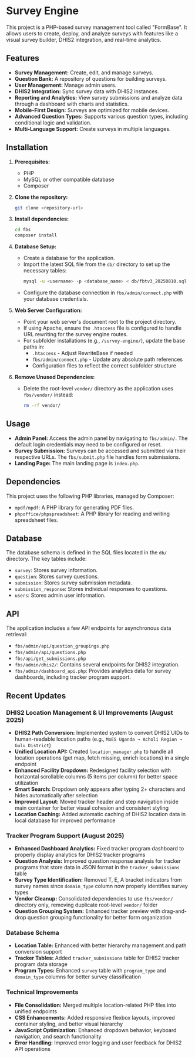 # Survey Engine

This project is a PHP-based survey management tool called "FormBase". It allows users to create, deploy, and analyze surveys with features like a visual survey builder, DHIS2 integration, and real-time analytics.

## Features

*   **Survey Management:** Create, edit, and manage surveys.
*   **Question Bank:** A repository of questions for building surveys.
*   **User Management:** Manage admin users.
*   **DHIS2 Integration:** Sync survey data with DHIS2 instances.
*   **Reporting and Analytics:** View survey submissions and analyze data through a dashboard with charts and statistics.
*   **Mobile-First Design:** Surveys are optimized for mobile devices.
*   **Advanced Question Types:** Supports various question types, including conditional logic and validation.
*   **Multi-Language Support:** Create surveys in multiple languages.

## Installation

1.  **Prerequisites:**
    *   PHP
    *   MySQL or other compatible database
    *   Composer

2.  **Clone the repository:**
    ```bash
    git clone <repository-url>
    ```

3.  **Install dependencies:**
    ```bash
    cd fbs
    composer install
    ```

4.  **Database Setup:**
    *   Create a database for the application.
    *   Import the latest SQL file from the `db/` directory to set up the necessary tables:
        ```bash
        mysql -u <username> -p <database_name> < db/fbtv3_20250810.sql
        ```
    *   Configure the database connection in `fbs/admin/connect.php` with your database credentials.

5.  **Web Server Configuration:**
    *   Point your web server's document root to the project directory.
    *   If using Apache, ensure the `.htaccess` file is configured to handle URL rewriting for the survey engine routes.
    *   For subfolder installations (e.g., `/survey-engine/`), update the base paths in:
        *   `.htaccess` - Adjust RewriteBase if needed
        *   `fbs/admin/connect.php` - Update any absolute path references
        *   Configuration files to reflect the correct subfolder structure

6.  **Remove Unused Dependencies:**
    *   Delete the root-level `vendor/` directory as the application uses `fbs/vendor/` instead:
        ```bash
        rm -rf vendor/
        ```

## Usage

*   **Admin Panel:** Access the admin panel by navigating to `fbs/admin/`. The default login credentials may need to be configured or reset.
*   **Survey Submission:** Surveys can be accessed and submitted via their respective URLs. The `fbs/submit.php` file handles form submissions.
*   **Landing Page:** The main landing page is `index.php`.

## Dependencies

This project uses the following PHP libraries, managed by Composer:

*   `mpdf/mpdf`: A PHP library for generating PDF files.
*   `phpoffice/phpspreadsheet`: A PHP library for reading and writing spreadsheet files.

## Database

The database schema is defined in the SQL files located in the `db/` directory. The key tables include:

*   `survey`: Stores survey information.
*   `question`: Stores survey questions.
*   `submission`: Stores survey submission metadata.
*   `submission_response`: Stores individual responses to questions.
*   `users`: Stores admin user information.

## API

The application includes a few API endpoints for asynchronous data retrieval:

*   `fbs/admin/api/question_groupings.php`
*   `fbs/admin/api/questions.php`
*   `fbs/api/get_submissions.php`
*   `fbs/admin/dhis2/`: Contains several endpoints for DHIS2 integration.
*   `fbs/admin/dashboard_api.php`: Provides analytics data for survey dashboards, including tracker program support.

## Recent Updates

### DHIS2 Location Management & UI Improvements (August 2025)
*   **DHIS2 Path Conversion:** Implemented system to convert DHIS2 UIDs to human-readable location paths (e.g., `MoES Uganda → Acholi Region → Gulu District`)
*   **Unified Location API:** Created `location_manager.php` to handle all location operations (get map, fetch missing, enrich locations) in a single endpoint
*   **Enhanced Facility Dropdown:** Redesigned facility selection with horizontal scrollable columns (5 items per column) for better space utilization
*   **Smart Search:** Dropdown only appears after typing 2+ characters and hides automatically after selection
*   **Improved Layout:** Moved tracker header and step navigation inside main container for better visual cohesion and consistent styling
*   **Location Caching:** Added automatic caching of DHIS2 location data in local database for improved performance

### Tracker Program Support (August 2025)
*   **Enhanced Dashboard Analytics:** Fixed tracker program dashboard to properly display analytics for DHIS2 tracker programs
*   **Question Analysis:** Improved question response analysis for tracker programs that store data in JSON format in the `tracker_submissions` table
*   **Survey Type Identification:** Removed T, E, A bracket indicators from survey names since `domain_type` column now properly identifies survey types
*   **Vendor Cleanup:** Consolidated dependencies to use `fbs/vendor/` directory only, removing duplicate root-level `vendor/` folder
*   **Question Grouping System:** Enhanced tracker preview with drag-and-drop question grouping functionality for better form organization

### Database Schema
*   **Location Table:** Enhanced with better hierarchy management and path conversion support
*   **Tracker Tables:** Added `tracker_submissions` table for DHIS2 tracker program data storage  
*   **Program Types:** Enhanced `survey` table with `program_type` and `domain_type` columns for better survey classification

### Technical Improvements
*   **File Consolidation:** Merged multiple location-related PHP files into unified endpoints
*   **CSS Enhancements:** Added responsive flexbox layouts, improved container styling, and better visual hierarchy
*   **JavaScript Optimization:** Enhanced dropdown behavior, keyboard navigation, and search functionality
*   **Error Handling:** Improved error logging and user feedback for DHIS2 API operations
